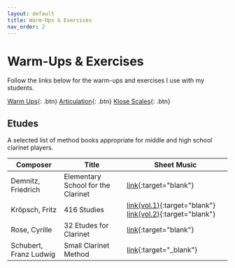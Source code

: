 ```yaml
---
layout: default
title: Warm-Ups & Exercises
nav_order: 2
---
```


# Warm-Ups & Exercises

Follow the links below for the warm-ups and exercises I use with my students.

[Warm Ups](src/warm-up.pdf){: .btn}
[Articulation](src/articulation.pdf){: .btn}
[Klose Scales](src/klose-scales.pdf){: .btn}


## Etudes

A selected list of method books appropriate for middle and high school clarinet
players.

|Composer|Title|Sheet Music|
|--------|-----|-----------|
|Demnitz, Friedrich|Elementary School for the Clarinet|[link](https://ks4.imslp.net/files/imglnks/usimg/9/91/IMSLP625321-PMLP1004372-demnitz_elementary_school_1951.pdf){:target="blank"}|
|Kröpsch, Fritz|416 Studies|[link(vol.1)](https://ks4.imslp.net/files/imglnks/usimg/8/8d/IMSLP298582-PMLP483745-Kr_st_1.pdf){:target="blank"} [link(vol.2)](https://ks4.imslp.net/files/imglnks/usimg/8/89/IMSLP298583-PMLP483745-Kr_st_2.pdf){:target="blank"}|
|Rose, Cyrille|32 Etudes for Clarinet|[link](https://ks4.imslp.net/files/imglnks/usimg/d/d8/IMSLP248657-SIBLEY1802.22147.352f-39087023672902score.pdf){:target="blank"}|
|Schubert, Franz Ludwig|Small Clarinet Method|[link](https://ks4.imslp.net/files/imglnks/usimg/8/88/IMSLP278479-PMLP452109-fl_schubert_clarinettenschule_381313840.pdf){:target="_blank"}|
